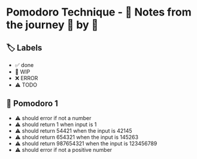 # Pomodoro Technique - 📝 Notes from the journey 🍅 by 🍅


## 🏷️ Labels

- ✅ done
- 🚧 WIP
- ❌ ERROR
- ⚠ TODO

## 🍅 Pomodoro 1

- ⚠ should error if not a number
- ⚠ should return 1 when input is 1
- ⚠ should return 54421 when the input is 42145
- ⚠ should return 654321 when the input is 145263
- ⚠ should return 987654321 when the input is 123456789
- ⚠ should error if not a positive number
